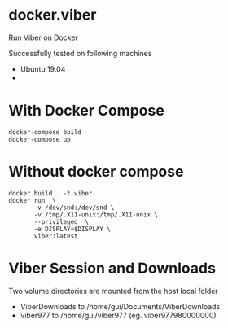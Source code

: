 # docker.viber
Run Viber on Docker

Successfully tested on following machines
- Ubuntu 19.04
- 

# With Docker Compose

```
docker-compose build
docker-compose up
```

# Without docker compose
```
docker build . -t viber
docker run  \
       -v /dev/snd:/dev/snd \
       -v /tmp/.X11-unix:/tmp/.X11-unix \
       --privileged  \
       -e DISPLAY=$DISPLAY \
       viber:latest
```

# Viber Session and Downloads
Two volume directories are mounted from the host local folder
- ViberDownloads to /home/gui/Documents/ViberDownloads
- viber977<yournumber> to /home/gui/viber977<yournumber> (eg. viber977980000000)
